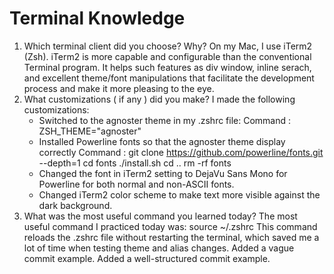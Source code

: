 # Terminal Knowledge 
1. Which terminal client did you choose? Why?
    On my Mac, I use iTerm2 (Zsh). iTerm2 is more capable and configurable than the conventional Terminal program. It helps such features as div window, inline serach, and excellent theme/font manipulations that facilitate the development process and make it more pleasing to the eye.
2. What customizations ( if any ) did you make?
    I made the following customizations:
    - Switched to the agnoster theme in my .zshrc file:
    Command : ZSH_THEME="agnoster"
    - Installed Powerline fonts so that the agnoster theme display correctly
    Command : git clone https://github.com/powerline/fonts.git --depth=1
            cd fonts
            ./install.sh
            cd ..
            rm -rf fonts
    - Changed the font in iTerm2 setting to DejaVu Sans Mono for Powerline for both normal and non-ASCII fonts.
    - Changed iTerm2 color scheme to make text more visible against the dark background.
3. What was the most useful command you learned today?
    The most useful command I practiced today was:
    source ~/.zshrc
    This command reloads the .zshrc file without restarting the terminal, which saved me a lot of time when testing theme and alias changes.
Added a vague commit example.
Added a well-structured commit example.
